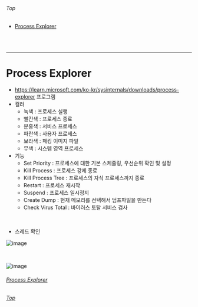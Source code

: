 <br/> 

###### Top

- [Process Explorer](#process-explorer)

<br/>
<br/>

***

# Process Explorer
  - https://learn.microsoft.com/ko-kr/sysinternals/downloads/process-explorer 프로그램
  - 컬러
    - 녹색 : 프로세스 실행
    - 빨간색 : 프로세스 종료
    - 분홍색 : 서비스 프로세스
    - 파란색 : 사용자 프로세스
    - 보라색 : 패킹 이미지 파일
    - 무색 : 시스템 영역 프로세스
  - 기능
    - Set Priority : 프로세스에 대한 기본 스케줄링, 우선순위 확인 및 설정
    - Kill Process : 프로세스 강제 종료
    - Kill Process Tree : 프로세스의 자식 프로세스까지 종료
    - Restart : 프로세스 재시작
    - Suspend : 프로세스 일시정지
    - Create Dump : 현재 메모리를 선택해서 덤프파일을 만든다
    - Check Virus Total : 바이러스 토탈 서비스 검사

<br/>

  - 스레드 확인

![image](https://github.com/BuMinKyoo/MY_ALL_INDEX/assets/39178978/788a18be-eba2-4dff-a08b-739934a606ec)

<br/>

![image](https://github.com/BuMinKyoo/MY_ALL_INDEX/assets/39178978/38095d7e-6d0a-468a-9531-a97e6f95ad55)

###### [Process Explorer](#process-explorer)
###### [Top](#top)
